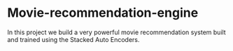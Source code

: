 # Movie-recommendation-engine
In this project we build a very powerful movie recommendation system built and trained using the Stacked Auto Encoders.
